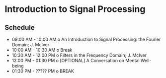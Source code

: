 # Introduction to Signal Processing

## Schedule

 * 09:00 AM - 10:00 AM  o  An Introduction to Signal Processing: the Fourier Domain; J. McIver
 * 10:00 AM - 10:30 AM  o  Break
 * 10:30 AM - 12:00 PM  o  Filters in the Frequency Domain; J. McIver
 * 12:00 PM - 01:30 PM  o  [OPTIONAL] A Conversation on Mental Well-being
 * 01:30 PM - ????? PM  o  BREAK